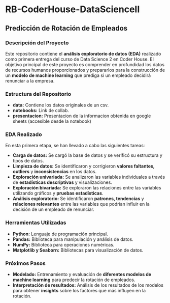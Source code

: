 # RB-CoderHouse-DataScienceII

## **Predicción de Rotación de Empleados**

### **Descripción del Proyecto**

Este repositorio contiene el **análisis exploratorio de datos (EDA)** realizado como primera entrega del curso de Data Science 2 en Coder House. El objetivo principal de este proyecto es comprender en profundidad los datos de recursos humanos proporcionados y prepararlos para la construcción de un **modelo de machine learning** que prediga si un empleado decidirá renunciar a la empresa.

### **Estructura del Repositorio**

* **data:** Contiene los datos originales de un csv.
* **notebooks:** Link de collab.
* **presentacion:** Presentacion de la informacion obtenida en google sheets (accesible desde la notebook)

### **EDA Realizado**

En esta primera etapa, se han llevado a cabo las siguientes tareas:

* **Carga de datos:** Se cargó la base de datos y se verificó su estructura y tipos de datos.
* **Limpieza de datos:** Se identificaron y corrigieron **valores faltantes, outliers** y **inconsistencias** en los datos.
* **Exploración univariada:** Se analizaron las variables individuales a través de **estadísticas descriptivas** y visualizaciones.
* **Exploración bivariada:** Se exploraron las relaciones entre las variables utilizando gráficos y **pruebas estadísticas**.
* **Análisis exploratorio:** Se identificaron **patrones, tendencias** y **relaciones relevantes** entre las variables que podrían influir en la decisión de un empleado de renunciar.

### **Herramientas Utilizadas**

* **Python:** Lenguaje de programación principal.
* **Pandas:** Biblioteca para manipulación y análisis de datos.
* **NumPy:** Biblioteca para operaciones numéricas.
* **Matplotlib y Seaborn:** Bibliotecas para visualización de datos.

### **Próximos Pasos**

* **Modelado:** Entrenamiento y evaluación de **diferentes modelos de machine learning** para predecir la rotación de empleados.
* **Interpretación de resultados:** Análisis de los resultados de los modelos para obtener **insights** sobre los factores que más influyen en la rotación.
